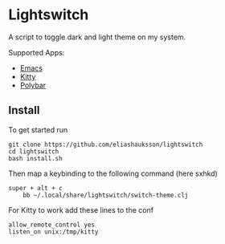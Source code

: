 # Lightswitch

A script to toggle dark and light theme on my system.

Supported Apps:

- [Emacs](https://www.gnu.org/software/emacs/)
- [Kitty](https://sw.kovidgoyal.net/kitty/)
- [Polybar](https://polybar.github.io/)

## Install

To get started run

```
git clone https://github.com/eliashauksson/lightswitch
cd lightswitch
bash install.sh
```

Then map a keybinding to the following command (here sxhkd)

```
super + alt + c
	bb ~/.local/share/lightswitch/switch-theme.clj
```

For Kitty to work add these lines to the conf

```
allow_remote_control yes
listen_on unix:/tmp/kitty
```
